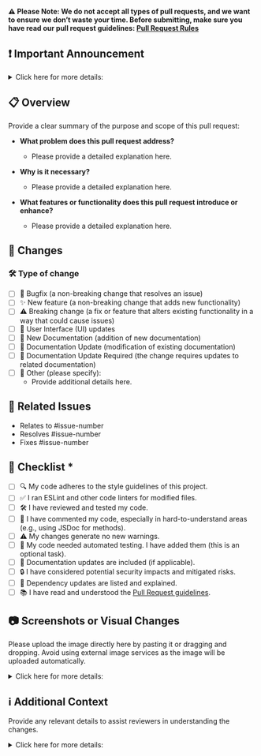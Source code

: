 **⚠️ Please Note: We do not accept all types of pull requests, and we want to ensure we don’t waste your time. Before submitting, make sure you have read our pull request guidelines: [Pull Request Rules](../CONTRIBUTING.md#can-i-create-a-pull-request-for-uptime-kuma)**

## ❗ Important Announcement

<details><summary>Click here for more details:</summary>
</p>

### 🚧 Temporary Delay in Feature Requests and Pull Request Reviews

**At this time, we may be slower to respond to new feature requests and review pull requests. Existing requests and PRs will remain in the backlog but may not be prioritized immediately.**

- **Reason**: Our current focus is on addressing bugs, improving system performance, and implementing essential updates. This will help stabilize the project and ensure smoother management.
- **Impact**: While no new feature requests or pull requests are being outright rejected, there may be significant delays in reviews. We encourage the community to help by reviewing PRs or assisting other users in the meantime.
- **What You Can Do**: If you're interested in contributing, reviewing open PRs by following our [Review Guidelines](REVIEW_GUIDELINES.md) or offering support to other users is greatly appreciated. All feature requests and PRs will be revisited once the suspension period is lifted.

We appreciate your patience and understanding as we continue to improve Uptime Kuma.

### 🚫 Please Avoid Unnecessary Pinging of Maintainers

**We kindly ask users to refrain from pinging maintainers unless absolutely necessary. Pings should be reserved for critical issues or urgent matters that require immediate attention.**

- **Why**: To help maintainers focus on high-priority tasks, we kindly request that unnecessary or repeated pings be minimized. This will help ensure quicker responses for matters that truly need attention.
- **What This Means**: Non-urgent pings may be ignored or addressed later. Please assess the urgency of your request before pinging a maintainer.

#### Guidelines for Pinging

- ✅ **Appropriate**: Critical issues or urgent matters requiring immediate attention.
- ❌ **Not Appropriate**: Repeated or non-urgent pings, which may be ignored or addressed later.

</p>
</details>

## 📋 Overview

Provide a clear summary of the purpose and scope of this pull request:

- **What problem does this pull request address?**

  - Please provide a detailed explanation here.

- **Why is it necessary?**

  - Please provide a detailed explanation here.

- **What features or functionality does this pull request introduce or enhance?**

  - Please provide a detailed explanation here.

## 🔄 Changes

### 🛠️ Type of change

<!-- Please select all options that apply -->

- [ ] 🐛 Bugfix (a non-breaking change that resolves an issue)
- [ ] ✨ New feature (a non-breaking change that adds new functionality)
- [ ] ⚠️ Breaking change (a fix or feature that alters existing functionality in a way that could cause issues)
- [ ] 🎨 User Interface (UI) updates
- [ ] 📄 New Documentation (addition of new documentation)
- [ ] 📄 Documentation Update (modification of existing documentation)
- [ ] 📄 Documentation Update Required (the change requires updates to related documentation)
- [ ] 🔧 Other (please specify):
  - Provide additional details here.

## 🔗 Related Issues

<!-- 
Please link any GitHub issues or tasks that this pull request addresses. Use the appropriate issue numbers or links.

**Note**: Include only issues directly related to this PR. Remove any irrelevant reference.
-->

- Relates to #issue-number
- Resolves #issue-number
- Fixes #issue-number

## 📄 Checklist *

<!-- Please select all options that apply -->

- [ ] 🔍 My code adheres to the style guidelines of this project.
- [ ] ✅ I ran ESLint and other code linters for modified files.
- [ ] 🛠️ I have reviewed and tested my code.
- [ ] 📝 I have commented my code, especially in hard-to-understand areas (e.g., using JSDoc for methods).
- [ ] ⚠️ My changes generate no new warnings.
- [ ] 🤖 My code needed automated testing. I have added them (this is an optional task).
- [ ] 📄 Documentation updates are included (if applicable).
- [ ] 🔒 I have considered potential security impacts and mitigated risks.
- [ ] 🧰 Dependency updates are listed and explained.
- [ ] 📚 I have read and understood the [Pull Request guidelines](../CONTRIBUTING.md#recommended-pull-request-guideline).

## 📷 Screenshots or Visual Changes

Please upload the image directly here by pasting it or dragging and dropping. Avoid using external image services as the image will be uploaded automatically.

<details><summary>Click here for more details:</summary>
</p>

If this pull request introduces visual changes, please provide the following details:

- **UI Modifications**: Highlight any changes made to the user interface.
- **Before & After**: Include screenshots or comparisons (if applicable).

| Event              | Before                | After                |
| ------------------ | --------------------- | -------------------- |
| `UP`               | ![Before](image-link) | ![After](image-link) |
| `DOWN`             | ![Before](image-link) | ![After](image-link) |
| Certificate-expiry | ![Before](image-link) | ![After](image-link) |
| Testing            | ![Before](image-link) | ![After](image-link) |

</p>
</details>

## ℹ️ Additional Context

Provide any relevant details to assist reviewers in understanding the changes.

<details><summary>Click here for more details:</summary>
</p>

**Key Considerations**:

- **Design decisions** – Key choices or trade-offs made during development.
- **Alternative solutions** – Approaches considered but not implemented, along with reasons.
- **Relevant links** – Specifications, discussions, or resources that provide context.
- **Dependencies** – Related pull requests or issues that must be resolved before merging.
- **Additional context** – Any other details that may help reviewers understand the changes.

Provide details here

## 📄 Document Status

To streamline the review process, please list the filenames of documents currently being worked on. This helps reviewers focus on the files that need their attention.

### ✅ Ready for Review

The following documents are complete and ready for review:

- `Specify filenames here`

### 🔨 Work in Progress

The following documents are currently being worked on:

- `List ongoing documents here`

### 💬 Requested Feedback

Your feedback is requested on the following documents:

- `Mention documents needing feedback here`

## 📝 Additional Changes

Please provide any relevant details or context. (e.g., resolved Linter issues, code optimizations, or other adjustments):

- Describe additional changes here

</p>
</details>
